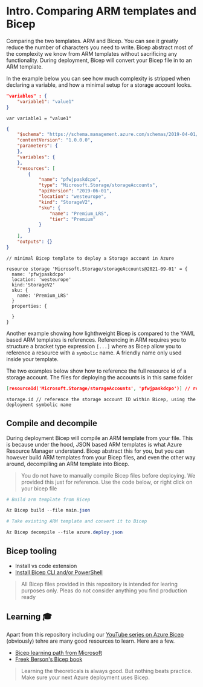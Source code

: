 # Intro. Comparing ARM  templates and Bicep

Comparing the two templates. ARM and Bicep. You can see it greatly reduce the number of characters you need to write. Bicep abstract most of the complexity we know from ARM templates without sacrificing any functionality.
During deployment, Bicep will convert your Bicep file in to an ARM template.

In the example below you can see how much complexity is stripped when declaring a variable, and how a minimal setup for a storage account looks.

```JSON
"variables" : {
    "variable1": "value1"
}
```

```Bicep
var variable1 = "value1"
```

```JSON
{
    "$schema": "https://schema.management.azure.com/schemas/2019-04-01/deploymentTemplate.json#",
    "contentVersion": "1.0.0.0",
    "parameters": {
    },
    "variables": {
    },
    "resources": [
        {
            "name": "pfwjpaskdcpo", 
            "type": "Microsoft.Storage/storageAccounts",
            "apiVersion": "2019-06-01",
            "location": "westeurope",
            "kind": "StorageV2",
            "sku": {
                "name": "Premium_LRS",
                "tier": "Premium"
            }
        }
    ],
    "outputs": {}
}
```

```Bicep
// minimal Bicep template to deploy a Storage account in Azure

resource storage 'Microsoft.Storage/storageAccounts@2021-09-01' = {
  name: 'pfwjpaskdcpo'
  location: 'westeurope'
  kind:'StorageV2'
  sku: {
    name: 'Premium_LRS'
  }
  properties: {
    
  }
}
```

Another example showing how lighthweight Bicep is compared to the YAML based ARM templates is references. Referencing in ARM requires you to structure a bracket type expression `[...]` where as Bicep allow you to reference a resource with a `symbolic` name. A friendly name only used inside your template.

The two examples below show how to reference the full resource id of a storage account. The files for deploying the accounts is in this same folder

```JSON
[resourceId('Microsoft.Storage/storageAccounts', 'pfwjpaskdcpo')] // referencing storage account ID with JSON Based ARM
```

```Bicep
storage.id // reference the storage account ID within Bicep, using the deployment symbolic name
```
## Compile and decompile

During deployment Bicep will compile an ARM template from your file. This is because under the hood, JSON based ARM templates is what Azure Resource Manager understand. Bicep abstract this for you, but you can however build ARM templates from your Bicep files, and even the other way around, decompiling an ARM template into Bicep.

> You do not have to manually compile Bicep files before deploying. We provided this just for reference. Use the code below, or right click on your bicep file

```PowerShell
# Build arm template from Bicep

Az Bicep build --file main.json

# Take existing ARM template and convert it to Bicep

Az Bicep decompile --file azure.deploy.json
```

## Bicep tooling

- Install vs code extension
- [Install Bicep CLI and/or PowerShell ](https://docs.microsoft.com/en-us/azure/azure-resource-manager/bicep/install?WT.mc_id=AZ-MVP-5003437)  


> All Bicep files provided in this repository is intended for learing purposes only. Pleas do not consider anything you find production ready

## Learning 🎓

Apart from this repository including our [YouTube series on Azure Bicep](https://www.youtube.com/watch?v=3wGMGId77OQ&list=PLMe6dpu8mADIrThzFA-WQwncXQ9BOzGVO) (obviously) tehre are many good resources to learn. Here are a few.

- [Bicep learning path from Microsoft](https://docs.microsoft.com/en-us/azure/azure-resource-manager/bicep/learn-bicep?WT.mc_id=AZ-MVP-5003437)
- [Freek Berson's Bicep book](https://www.amazon.com/Getting-started-Bicep-Infrastructure-Azure/dp/B098WK3MR7)

> Learning the theoreticals is always good. But nothing beats practice. Make sure your next Azure deployment uses Bicep.

